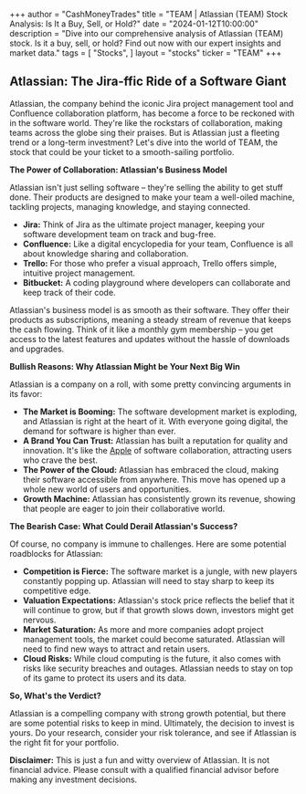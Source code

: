 +++
author = "CashMoneyTrades"
title = "TEAM |  Atlassian (TEAM) Stock Analysis: Is It a Buy, Sell, or Hold?"
date = "2024-01-12T10:00:00"
description = "Dive into our comprehensive analysis of Atlassian (TEAM) stock. Is it a buy, sell, or hold? Find out now with our expert insights and market data."
tags = [
"Stocks",
]
layout = "stocks"
ticker = "TEAM"
+++
        


## Atlassian: The Jira-ffic Ride of a Software Giant

Atlassian, the company behind the iconic Jira project management tool and Confluence collaboration platform, has become a force to be reckoned with in the software world. They're like the rockstars of collaboration, making teams across the globe sing their praises. But is Atlassian just a fleeting trend or a long-term investment? Let's dive into the world of TEAM, the stock that could be your ticket to a smooth-sailing portfolio.

**The Power of Collaboration: Atlassian's Business Model**

Atlassian isn't just selling software – they're selling the ability to get stuff done. Their products are designed to make your team a well-oiled machine, tackling projects, managing knowledge, and staying connected.  

* **Jira:** Think of Jira as the ultimate project manager, keeping your software development team on track and bug-free.  
* **Confluence:**  Like a digital encyclopedia for your team, Confluence is all about knowledge sharing and collaboration.  
* **Trello:**  For those who prefer a visual approach, Trello offers simple, intuitive project management.
* **Bitbucket:** A coding playground where developers can collaborate and keep track of their code.

Atlassian's business model is as smooth as their software. They offer their products as subscriptions, meaning a steady stream of revenue that keeps the cash flowing.  Think of it like a monthly gym membership – you get access to the latest features and updates without the hassle of downloads and upgrades. 

**Bullish Reasons: Why Atlassian Might be Your Next Big Win**

Atlassian is a company on a roll, with some pretty convincing arguments in its favor:

* **The Market is Booming:**  The software development market is exploding, and Atlassian is right at the heart of it.  With everyone going digital, the demand for software is higher than ever.
* **A Brand You Can Trust:**  Atlassian has built a reputation for quality and innovation. It's like the [Apple](/stocks/aapl/) of software collaboration, attracting users who crave the best.
* **The Power of the Cloud:**  Atlassian has embraced the cloud, making their software accessible from anywhere.  This move has opened up a whole new world of users and opportunities.
* **Growth Machine:**  Atlassian has consistently grown its revenue, showing that people are eager to join their collaborative world.

**The Bearish Case:  What Could Derail Atlassian's Success?**

Of course, no company is immune to challenges. Here are some potential roadblocks for Atlassian:

* **Competition is Fierce:** The software market is a jungle, with new players constantly popping up. Atlassian will need to stay sharp to keep its competitive edge.
* **Valuation Expectations:**  Atlassian's stock price reflects the belief that it will continue to grow, but if that growth slows down, investors might get nervous.
* **Market Saturation:**  As more and more companies adopt project management tools, the market could become saturated. Atlassian will need to find new ways to attract and retain users.
* **Cloud Risks:**  While cloud computing is the future, it also comes with risks like security breaches and outages.  Atlassian needs to stay on top of its game to protect its users and its data.

**So, What's the Verdict?**

Atlassian is a compelling company with strong growth potential, but there are some potential risks to keep in mind.  Ultimately, the decision to invest is yours.  Do your research, consider your risk tolerance, and see if Atlassian is the right fit for your portfolio. 

**Disclaimer:** This is just a fun and witty overview of Atlassian. It is not financial advice.  Please consult with a qualified financial advisor before making any investment decisions.  

        